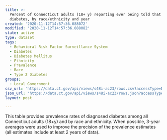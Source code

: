 ```yaml
---
title: >-
  Percent of Connecticut adults (18+ y) reporting ever being told that they had
  diabetes, by race/ethnicity and year
created: '2020-11-12T14:57:36.088072'
modified: '2020-11-12T14:57:36.088082'
state: active
type: dataset
tags:
  - Behavioral Risk Factor Surveillance System
  - Diabetes
  - Diabetes Mellitus
  - Ethnicity
  - Prevalence
  - Race
  - Type 2 Diabetes
groups:
  - Local Government
csv_url: 'https://data.ct.gov/api/views/s48i-ac23/rows.csv?accessType=DOWNLOAD'
json_url: 'https://data.ct.gov/api/views/s48i-ac23/rows.json?accessType=DOWNLOAD'
layout: post

---
```

This table provides prevalence rates of diagnosed diabetes among all Connecticut adults (18+y) and by race and ethnicity.  When possible, 3-year averages were used to improve the precision of the prevalence estimates (all estimates include at least 2 years of data).
